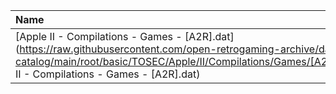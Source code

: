 |Name|Size|
|:---|---:|
|[Apple II - Compilations - Games - [A2R].dat](https://raw.githubusercontent.com/open-retrogaming-archive/dat-catalog/main/root/basic/TOSEC/Apple/II/Compilations/Games/[A2R]/Apple II - Compilations - Games - [A2R].dat)|5843|
